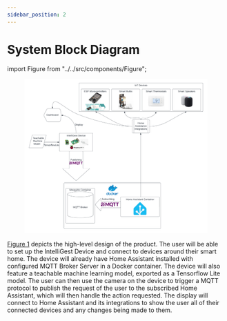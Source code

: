 ```yaml
---
sidebar_position: 2
---
```


# System Block Diagram

import Figure from "../../src/components/Figure";

<Figure caption={"Figure 1. High-level design of the IntelliGest System application."}>

![IntelliGest System Block Diagram](../../static/img/IntelliGestSystemBlockDiagram.png)

</Figure>

[Figure 1](../../static/img/IntelliGestSystemBlockDiagram.png) depicts the high-level design of the product. The user will be able to set up the IntelliGest Device and connect to devices around their smart home. The device will already have Home Assistant installed with configured MQTT Broker Server in a Docker container. The device will also feature a teachable machine learning model, exported as a Tensorflow Lite model. The user can then use the camera on the device to trigger a MQTT protocol to publish the request of the user to the subscribed Home Assistant, which will then handle the action requested. The display will connect to Home Assistant and its integrations to show the user all of their connected devices and any changes being made to them.
